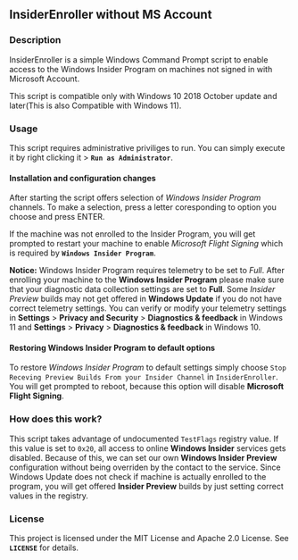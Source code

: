 InsiderEnroller without MS Account
---------------------------------

### Description
InsiderEnroller is a simple Windows Command Prompt script to enable access
to the Windows Insider Program on machines not signed in with Microsoft Account.

This script is compatible only with Windows 10 2018 October update and later(This is also Compatible with Windows 11).

### Usage
This script requires administrative priviliges to run. You can simply execute it
by right clicking it > **`Run as Administrator`**.

#### Installation and configuration changes
After starting the script offers selection of *Windows Insider Program* channels.
To make a selection, press a letter coresponding to option you choose and press
ENTER.

If the machine was not enrolled to the Insider Program, you will get prompted to
restart your machine to enable *Microsoft Flight Signing* which is required by
**`Windows Insider Program`**.

**Notice:** Windows Insider Program requires telemetry to be set to *Full*.
After enrolling your machine to the **Windows Insider Program** please make sure
that your diagnostic data collection settings are set to **Full**. Some *Insider
Preview* builds may not get offered in **Windows Update** if you do not have
correct telemetry settings. You can verify or modify your telemetry settings in
**Settings** > **Privacy and Security** > **Diagnostics & feedback** in Windows 11 and **Settings** > **Privacy** > **Diagnostics & feedback** in Windows 10.

#### Restoring Windows Insider Program to default options
To restore *Windows Insider Program* to default settings simply choose `Stop Receving Preview Builds From your Insider Channel` in `InsiderEnroller`. You will get prompted
to reboot, because this option will disable **Microsoft Flight Signing**.

### How does this work?
This script takes advantage of undocumented `TestFlags` registry value.
If this value is set to `0x20`, all access to online **Windows Insider** services
gets disabled. Because of this, we can set our own **Windows Insider Preview**
configuration without being overriden by the contact to the service. Since
Windows Update does not check if machine is actually enrolled to the program,
you will get offered **Insider Preview** builds by just setting correct values in
the registry.

### License
This project is licensed under the MIT License and Apache 2.0 License. See **`LICENSE`** for details.
